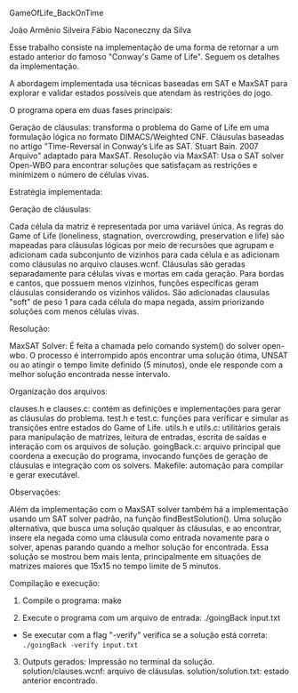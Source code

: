 GameOfLife_BackOnTime

João Armênio Silveira
Fábio Naconeczny da Silva

Esse trabalho consiste na implementação de uma forma de retornar a um estado anterior do famoso "Conway's Game of Life". Seguem os detalhes da implementação.

A abordagem implementada usa técnicas baseadas em SAT e MaxSAT para explorar e validar estados possíveis que atendam às restrições do jogo.

O programa opera em duas fases principais:

Geração de cláusulas: transforma o problema do Game of Life em uma formulação lógica no formato DIMACS/Weighted CNF. Cláusulas baseadas no artigo "Time-Reversal in Conway’s Life as SAT. Stuart Bain. 2007 Arquivo" adaptado para MaxSAT.
Resolução via MaxSAT: Usa o SAT solver Open-WBO para encontrar soluções que satisfaçam as restrições e minimizem o número de células vivas.

Estratégia implementada:

Geração de cláusulas:

Cada célula da matriz é representada por uma variável única.
As regras do Game of Life (loneliness, stagnation, overcrowding, preservation e life) são mapeadas para cláusulas lógicas por meio de recursões que agrupam e adicionam cada subconjunto de vizinhos para cada célula e as adicionam como cláusulas no arquivo clauses.wcnf.
Cláusulas são geradas separadamente para células vivas e mortas em cada geração.
Para bordas e cantos, que possuem menos vizinhos, funções específicas geram cláusulas considerando os vizinhos válidos.
São adicionadas clausulas "soft" de peso 1 para cada célula do mapa negada, assim priorizando soluções com menos células vivas.

Resolução:

MaxSAT Solver: É feita a chamada pelo comando system() do solver open-wbo. O processo é interrompido após encontrar uma solução ótima, UNSAT ou ao atingir o tempo limite definido (5 minutos), onde ele responde com a melhor solução encontrada nesse intervalo.

Organização dos arquivos:

clauses.h e clauses.c: contém as definições e implementações para gerar as cláusulas do problema.
test.h e test.c: funções para verificar e simular as transições entre estados do Game of Life.
utils.h e utils.c: utilitários gerais para manipulação de matrizes, leitura de entradas, escrita de saídas e interação com os arquivos de solução.
goingBack.c: arquivo principal que coordena a execução do programa, invocando funções de geração de cláusulas e integração com os solvers.
Makefile: automação para compilar e gerar executável.

Observações:

Além da implementação com o MaxSAT solver também há a implementação usando um SAT solver padrão, na função findBestSolution(). Uma solução alternativa, que busca uma solução qualquer às cláusulas, e ao encontrar, insere ela negada como uma cláusula como entrada novamente para o solver, apenas parando quando a melhor solução for encontrada. Essa solução se mostrou bem mais lenta, principalmente em situações de matrizes maiores que 15x15 no tempo limite de 5 minutos.

Compilação e execução:

1. Compile o programa:
    make

2. Execute o programa com um arquivo de entrada:
    ./goingBack input.txt

* Se executar com a flag "-verify" verifica se a solução está correta: `./goingBack -verify input.txt`

3. Outputs gerados:
    Impressão no terminal da solução.
    solution/clauses.wcnf: arquivo de cláusulas.
    solution/solution.txt: estado anterior encontrado.

